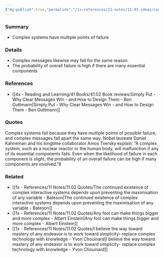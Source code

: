 ```yaml
---
{"dg-publish":true,"permalink":"/1x-references/11-notes/11-03-ideas/complex-systems-have-multiple-points-of-failure/","title":"Complex systems have multiple points of failure","created":"2024-04-22T13:38:08.840+03:00","updated":"2024-04-22T13:41:42.944+03:00"}
---
```



### Summary
- Complex systems have multiple points of failure

### Details
- Complex messages likewise may fail for the same reason.
- The probability of overall failure is high if there are many essential components

### References
- [[4x - Reading and Learning/41 Books/41.02 Book reviews/Simply Put - Why Clear Messages Win - and How to Design Them - Ben Guttmann\|Simply Put - Why Clear Messages Win - and How to Design Them - Ben Guttmann]] 

### Quotes
Complex systems fail because they have multiple points of possible failure, and complex messages fall apart the same way. Nobel laureate Daniel Kahneman and his longtime collaborator Amos Tversky explain: “A complex system, such as a nuclear reactor or the human body, will malfunction if any of its essential components fails. Even when the likelihood of failure in each component is slight, the probability of an overall failure can be high if many components are involved.”8


### Related
- [[1x - References/11 Notes/11.02 Quotes/The continued existence of complex interactive systems depends upon preventing the maximisation of any variable - Bateson\|The continued existence of complex interactive systems depends upon preventing the maximisation of any variable - Bateson]]
- [[1x - References/11 Notes/11.02 Quotes/Any fool can make things bigger and more complex - Albert Einstein\|Any fool can make things bigger and more complex - Albert Einstein]]
- [[1x - References/11 Notes/11.02 Quotes/I believe the way toward mastery of any endeavor is to work toward simplicity- replace complex technology with knowledge - Yvon Chouinard\|I believe the way toward mastery of any endeavor is to work toward simplicity- replace complex technology with knowledge - Yvon Chouinard]]